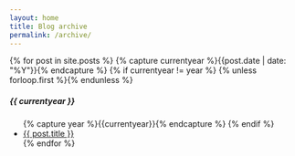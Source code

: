 ```yaml
---
layout: home
title: Blog archive
permalink: /archive/
---
```

<div class="page-content wc-container">
	<div class="post">
		{% for post in site.posts %}
			{% capture currentyear %}{{post.date | date: "%Y"}}{% endcapture %}
			{% if currentyear != year %}
				{% unless forloop.first %}</ul>{% endunless %}
					<h5>{{ currentyear }}</h5>
					<ul class="posts">
					{% capture year %}{{currentyear}}{% endcapture %} 
				{% endif %}
			<li><a href="{{ post.url | relative_url }}">{{ post.title }}</a></li>
	{% endfor %}

